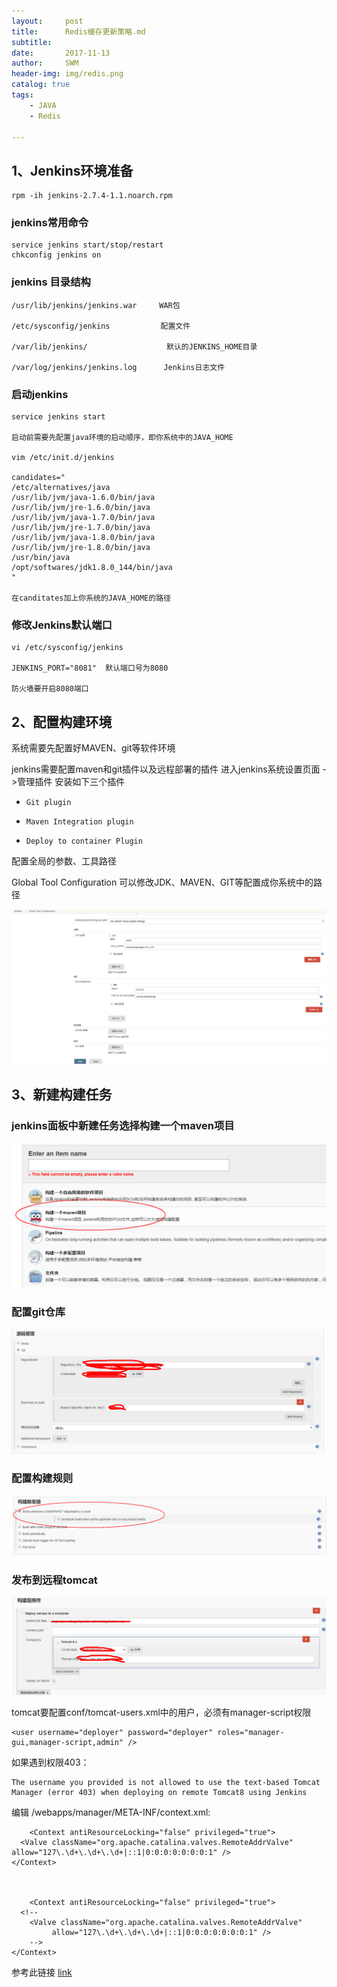 ```yaml
---
layout:     post
title:      Redis缓存更新策略.md
subtitle:
date:       2017-11-13
author:     SWM
header-img: img/redis.png
catalog: true
tags:
    - JAVA
    - Redis

---
```




## 1、Jenkins环境准备
    rpm -ih jenkins-2.7.4-1.1.noarch.rpm
### jenkins常用命令
    service jenkins start/stop/restart
    chkconfig jenkins on
### jenkins 目录结构 
    /usr/lib/jenkins/jenkins.war     WAR包 

    /etc/sysconfig/jenkins       　　 配置文件

    /var/lib/jenkins/        　　　　   默认的JENKINS_HOME目录

    /var/log/jenkins/jenkins.log      Jenkins日志文件
### 启动jenkins
    service jenkins start
    
    启动前需要先配置java环境的启动顺序，即你系统中的JAVA_HOME
    
    vim /etc/init.d/jenkins
    
    candidates="
    /etc/alternatives/java
    /usr/lib/jvm/java-1.6.0/bin/java
    /usr/lib/jvm/jre-1.6.0/bin/java
    /usr/lib/jvm/java-1.7.0/bin/java
    /usr/lib/jvm/jre-1.7.0/bin/java
    /usr/lib/jvm/java-1.8.0/bin/java
    /usr/lib/jvm/jre-1.8.0/bin/java
    /usr/bin/java
    /opt/softwares/jdk1.8.0_144/bin/java
    "
    
    在canditates加上你系统的JAVA_HOME的路径
### 修改Jenkins默认端口
    
    vi /etc/sysconfig/jenkins
    
    JENKINS_PORT="8081"  默认端口号为8080
    
    防火墙要开启8080端口
    
## 2、配置构建环境
    
系统需要先配置好MAVEN、git等软件环境
    
jenkins需要配置maven和git插件以及远程部署的插件
进入jenkins系统设置页面	->管理插件 安装如下三个插件

    
-     Git plugin
-     Maven Integration plugin
-     Deploy to container Plugin

配置全局的参数、工具路径

Global Tool Configuration
可以修改JDK、MAVEN、GIT等配置成你系统中的路径

![image](https://github.com/shengwenming/blog-img/blob/master/blogimg/2017111310550.png?raw=true)

## 3、新建构建任务

### jenkins面板中新建任务选择构建一个maven项目

![image](https://github.com/shengwenming/blog-img/blob/master/blogimg/%E5%BE%AE%E4%BF%A1%E6%88%AA%E5%9B%BE_20171113160621.png?raw=true)

### 配置git仓库

![image](https://github.com/shengwenming/blog-img/blob/master/blogimg/%E5%BE%AE%E4%BF%A1%E6%88%AA%E5%9B%BE_20171113160739.png?raw=true)


### 配置构建规则

![image](https://github.com/shengwenming/blog-img/blob/master/blogimg/%E5%BE%AE%E4%BF%A1%E6%88%AA%E5%9B%BE_20171113160757.png?raw=true)

### 发布到远程tomcat

![image](https://github.com/shengwenming/blog-img/blob/master/blogimg/%E5%BE%AE%E4%BF%A1%E6%88%AA%E5%9B%BE_20171113160825.png?raw=true)

tomcat要配置conf/tomcat-users.xml中的用户，必须有manager-script权限

    <user username="deployer" password="deployer" roles="manager-gui,manager-script,admin" />
    
如果遇到权限403：

    The username you provided is not allowed to use the text-based Tomcat Manager (error 403) when deploying on remote Tomcat8 using Jenkins
编辑 /webapps/manager/META-INF/context.xml:

        <Context antiResourceLocking="false" privileged="true">
      <Valve className="org.apache.catalina.valves.RemoteAddrValve" allow="127\.\d+\.\d+\.\d+|::1|0:0:0:0:0:0:0:1" />
    </Context>
    
    
    
        <Context antiResourceLocking="false" privileged="true">
      <!--
        <Valve className="org.apache.catalina.valves.RemoteAddrValve"
             allow="127\.\d+\.\d+\.\d+|::1|0:0:0:0:0:0:0:1" />
        -->
    </Context>


参考此链接
[link](https://w3stacks.com/questions/maven/83382/the-username-you-provided-is-not-allowed-to-use-the-text-based-tomcat-manager-error-403-when-deploying-on-remote-tomcat8-using-jenkins)



    

    
    